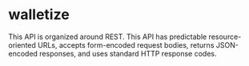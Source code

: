 # walletize

This API is organized around REST. This API has predictable resource-oriented URLs, accepts form-encoded request bodies, returns JSON-encoded responses, and uses standard HTTP response codes.

